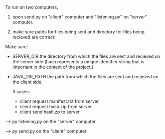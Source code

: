 To run on two computers, 

1. open send.py on "client" computer and "listening.py" on "server" computer. 

2. make sure paths for files being sent and directory for files being recieved are correct:

Make sure:
- SERVER_DIR the directory from which the files are sent and recieved on the server side (hash represents a unique identifier string that is important in the context of the project.)
- JAVA_DIR_PATH the path from which the files are sent and recieved on the client side. 

  3 cases: 
  - client request manifest.txt from server
  - client request hash.zip from server
  - client send hash.zp to server

--> py listening.py on the "server" computer

--> py send.py on the "client" computer
